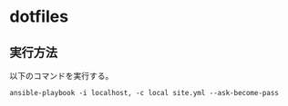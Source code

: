 # dotfiles

## 実行方法

以下のコマンドを実行する。

```
ansible-playbook -i localhost, -c local site.yml --ask-become-pass
```